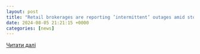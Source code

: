 ```yaml
---
layout: post
title: "Retail brokerages are reporting ’intermittent’ outages amid stock market meltdown"
date: 2024-08-05 21:21:15 +0000
categories: [news]
---
```


[Читати далі](https://fortune.com/2024/08/05/schwab-fidelity-brokerage-outages-downdetector-stock-market-meltdown/)
